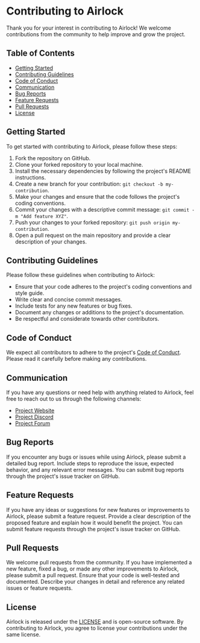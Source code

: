 # Contributing to Airlock

Thank you for your interest in contributing to Airlock! We welcome contributions from the community to help improve and grow the project.

## Table of Contents

- [Getting Started](#getting-started)
- [Contributing Guidelines](#contributing-guidelines)
- [Code of Conduct](#code-of-conduct)
- [Communication](#communication)
- [Bug Reports](#bug-reports)
- [Feature Requests](#feature-requests)
- [Pull Requests](#pull-requests)
- [License](#license)

## Getting Started

To get started with contributing to Airlock, please follow these steps:

1. Fork the repository on GitHub.
2. Clone your forked repository to your local machine.
3. Install the necessary dependencies by following the project's README instructions.
4. Create a new branch for your contribution: `git checkout -b my-contribution`.
5. Make your changes and ensure that the code follows the project's coding conventions.
6. Commit your changes with a descriptive commit message: `git commit -m "Add feature XYZ"`.
7. Push your changes to your forked repository: `git push origin my-contribution`.
8. Open a pull request on the main repository and provide a clear description of your changes.

## Contributing Guidelines

Please follow these guidelines when contributing to Airlock:

- Ensure that your code adheres to the project's coding conventions and style guide.
- Write clear and concise commit messages.
- Include tests for any new features or bug fixes.
- Document any changes or additions to the project's documentation.
- Be respectful and considerate towards other contributors.

## Code of Conduct

We expect all contributors to adhere to the project's [Code of Conduct](CODE_OF_CONDUCT.md). Please read it carefully before making any contributions.

## Communication

If you have any questions or need help with anything related to Airlock, feel free to reach out to us through the following channels:

- [Project Website](https://example.com)
- [Project Discord](https://discord.gg/example)
- [Project Forum](https://forum.example.com)

## Bug Reports

If you encounter any bugs or issues while using Airlock, please submit a detailed bug report. Include steps to reproduce the issue, expected behavior, and any relevant error messages. You can submit bug reports through the project's issue tracker on GitHub.

## Feature Requests

If you have any ideas or suggestions for new features or improvements to Airlock, please submit a feature request. Provide a clear description of the proposed feature and explain how it would benefit the project. You can submit feature requests through the project's issue tracker on GitHub.

## Pull Requests

We welcome pull requests from the community. If you have implemented a new feature, fixed a bug, or made any other improvements to Airlock, please submit a pull request. Ensure that your code is well-tested and documented. Describe your changes in detail and reference any related issues or feature requests.

## License

Airlock is released under the [LICENSE](LICENSE) and is open-source software. By contributing to Airlock, you agree to license your contributions under the same license.
